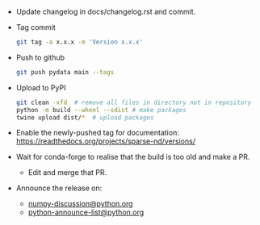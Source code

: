 * Update changelog in docs/changelog.rst and commit.

* Tag commit
  ```bash
  git tag -a x.x.x -m 'Version x.x.x'
  ```

* Push to github
  ```bash
  git push pydata main --tags
  ```

* Upload to PyPI
  ```bash
  git clean -xfd  # remove all files in directory not in repository
  python -m build --wheel --sdist # make packages
  twine upload dist/*  # upload packages
  ```

* Enable the newly-pushed tag for documentation: https://readthedocs.org/projects/sparse-nd/versions/
* Wait for conda-forge to realise that the build is too old and make a PR.
  * Edit and merge that PR.
* Announce the release on:
  * numpy-discussion@python.org
  * python-announce-list@python.org
